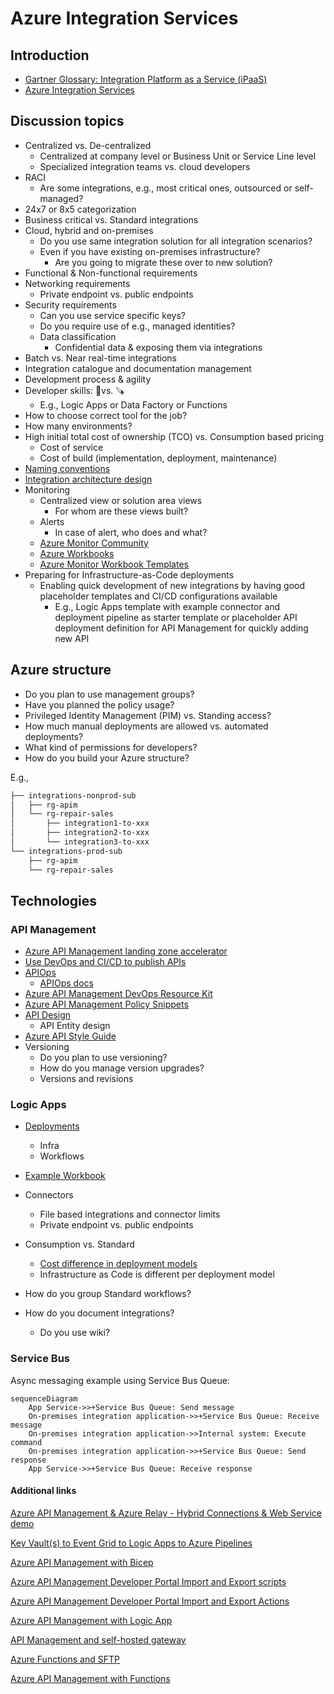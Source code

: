 # Azure Integration Services

## Introduction

- [Gartner Glossary: Integration Platform as a Service (iPaaS)](https://www.gartner.com/en/information-technology/glossary/information-platform-as-a-service-ipaas)
- [Azure Integration Services](https://azure.microsoft.com/en-us/products/category/integration/)

## Discussion topics

- Centralized vs. De-centralized
  - Centralized at company level or Business Unit or Service Line level
  - Specialized integration teams vs. cloud developers
- RACI
  - Are some integrations, e.g., most critical ones, outsourced or self-managed? 
- 24x7 or 8x5 categorization
- Business critical vs. Standard integrations
- Cloud, hybrid and on-premises
  - Do you use same integration solution for all integration scenarios?
  - Even if you have existing on-premises infrastructure?
    - Are you going to migrate these over to new solution?
- Functional & Non-functional requirements
- Networking requirements
  - Private endpoint vs. public endpoints
- Security requirements
  - Can you use service specific keys?
  - Do you require use of e.g., managed identities?
  - Data classification
    - Confidential data & exposing them via integrations 
- Batch vs. Near real-time integrations
- Integration catalogue and documentation management
- Development process & agility
- Developer skills: 🔨vs. 🪚
  - E.g., Logic Apps or Data Factory or Functions
- How to choose correct tool for the job?
- How many environments?
- High initial total cost of ownership (TCO) vs. Consumption based pricing
  - Cost of service
  - Cost of build (implementation, deployment, maintenance)
- [Naming conventions](https://docs.microsoft.com/en-us/azure/cloud-adoption-framework/ready/azure-best-practices/resource-abbreviations)
- [Integration architecture design](https://docs.microsoft.com/en-us/azure/architecture/integration/integration-start-here)
- Monitoring
  - Centralized view or solution area views
    - For whom are these views built?
  - Alerts
    - In case of alert, who does and what?
  - [Azure Monitor Community](https://github.com/microsoft/AzureMonitorCommunity)
  - [Azure Workbooks](https://docs.microsoft.com/en-us/azure/azure-monitor/visualize/workbooks-overview)
  - [Azure Monitor Workbook Templates](https://github.com/microsoft/Application-Insights-Workbooks)
- Preparing for Infrastructure-as-Code deployments
  - Enabling quick development of new integrations by having good placeholder templates and CI/CD configurations available
    - E.g., Logic Apps template with example connector and deployment pipeline as starter template or
    placeholder API deployment definition for API Management for quickly adding new API

## Azure structure

- Do you plan to use management groups?
- Have you planned the policy usage?
- Privileged Identity Management (PIM) vs. Standing access?
- How much manual deployments are allowed vs. automated deployments?
- What kind of permissions for developers?
- How do you build your Azure structure?

E.g.,

```bash
├── integrations-nonprod-sub
│   ├── rg-apim
│   └── rg-repair-sales
│       ├── integration1-to-xxx
│       ├── integration2-to-xxx
│       └── integration3-to-xxx
└── integrations-prod-sub
    ├── rg-apim
    └── rg-repair-sales
```

## Technologies

### API Management

- [Azure API Management landing zone accelerator](https://docs.microsoft.com/en-us/azure/cloud-adoption-framework/scenarios/app-platform/api-management/landing-zone-accelerator)
- [Use DevOps and CI/CD to publish APIs](https://docs.microsoft.com/en-us/azure/api-management/devops-api-development-templates)
- [APIOps](https://github.com/Azure/apiops)
  - [APIOps docs](https://azure.github.io/apiops/)
- [Azure API Management DevOps Resource Kit](https://github.com/Azure/azure-api-management-devops-resource-kit)
- [Azure API Management Policy Snippets](https://github.com/Azure/api-management-policy-snippets)
- [API Design](https://github.com/JanneMattila/api-design)
  - API Entity design
- [Azure API Style Guide](https://github.com/Azure/azure-api-style-guide)
- Versioning
  - Do you plan to use versioning?
  - How do you manage version upgrades?
  - Versions and revisions

### Logic Apps

- [Deployments](https://github.com/Azure/logicapps)
  - Infra
  - Workflows
- [Example Workbook](https://github.com/scautomation/LogicApps-AzureMonitor-Workbook)
- Connectors
  - File based integrations and connector limits
  - Private endpoint vs. public endpoints
- Consumption vs. Standard
  - [Cost difference in deployment models](https://azure.microsoft.com/en-us/pricing/details/logic-apps/)
  - Infrastructure as Code is different per deployment model

- How do you group Standard workflows?
- How do you document integrations?
  - Do you use wiki?

### Service Bus

Async messaging example using Service Bus Queue:

```mermaid
sequenceDiagram
    App Service->>+Service Bus Queue: Send message
    On-premises integration application->>+Service Bus Queue: Receive message
    On-premises integration application->>Internal system: Execute command
    On-premises integration application->>+Service Bus Queue: Send response
    App Service->>+Service Bus Queue: Receive response
```

#### Additional links

[Azure API Management & Azure Relay - Hybrid Connections & Web Service demo](https://github.com/JanneMattila/325-apim-sb-demo)

[Key Vault(s) to Event Grid to Logic Apps to Azure Pipelines](https://github.com/JanneMattila/key-vault-to-event-grid-to-logic-apps-to-azure-pipelines)

[Azure API Management with Bicep](https://github.com/JanneMattila/azure-api-management-bicep)

[Azure API Management Developer Portal Import and Export scripts](https://github.com/JanneMattila/azure-api-management-developer-portal-import-and-export-scripts)

[Azure API Management Developer Portal Import and Export Actions](https://github.com/JanneMattila/azure-api-management-developer-portal-action)

[Azure API Management with Logic App](https://github.com/JanneMattila/329-azure-api-management-logic-app)

[API Management and self-hosted gateway](https://github.com/JanneMattila/api-management-and-self-hosted-gateway)

[Azure Functions and SFTP](https://github.com/JanneMattila/azure-functions-sftp)

[Azure API Management with Functions](https://github.com/JanneMattila/329-azure-api-management-functions)
